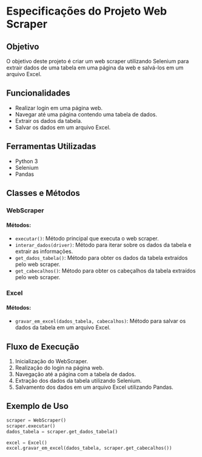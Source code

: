 # Especificações do Projeto Web Scraper

## Objetivo
O objetivo deste projeto é criar um web scraper utilizando Selenium para extrair dados de uma tabela em uma página da web e salvá-los em um arquivo Excel.

## Funcionalidades
- Realizar login em uma página web.
- Navegar até uma página contendo uma tabela de dados.
- Extrair os dados da tabela.
- Salvar os dados em um arquivo Excel.

## Ferramentas Utilizadas
- Python 3
- Selenium
- Pandas

## Classes e Métodos

### WebScraper
#### Métodos:
- `executar()`: Método principal que executa o web scraper.
- `interar_dados(driver)`: Método para iterar sobre os dados da tabela e extrair as informações.
- `get_dados_tabela()`: Método para obter os dados da tabela extraídos pelo web scraper.
- `get_cabecalhos()`: Método para obter os cabeçalhos da tabela extraídos pelo web scraper.

### Excel
#### Métodos:
- `gravar_em_excel(dados_tabela, cabecalhos)`: Método para salvar os dados da tabela em um arquivo Excel.

## Fluxo de Execução
1. Inicialização do WebScraper.
2. Realização do login na página web.
3. Navegação até a página com a tabela de dados.
4. Extração dos dados da tabela utilizando Selenium.
5. Salvamento dos dados em um arquivo Excel utilizando Pandas.

## Exemplo de Uso
```python
scraper = WebScraper()
scraper.executar()
dados_tabela = scraper.get_dados_tabela()

excel = Excel()
excel.gravar_em_excel(dados_tabela, scraper.get_cabecalhos())

